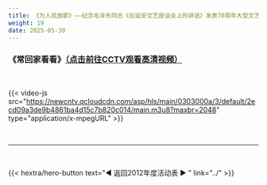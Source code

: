 ```yaml
---
title: 《为人民放歌》——纪念毛泽东同志《在延安文艺座谈会上的讲话》发表70周年大型文艺晚会
weight: 19
date: 2025-05-30
---
```


### 《常回家看看》[（点击前往CCTV观看高清视频）](https://tv.cctv.com/2012/05/23/VIDE1355173210229743.shtml)

<br>

{{< video-js src="https://newcntv.qcloudcdn.com/asp/hls/main/0303000a/3/default/2ecd09a3de9b4861ba4d15c7b820c014/main.m3u8?maxbr=2048" type="application/x-mpegURL" >}}


<br>
<hr>
<br>

{{< hextra/hero-button text="◀ 返回2012年度活动表 ▶ " link="../" >}}